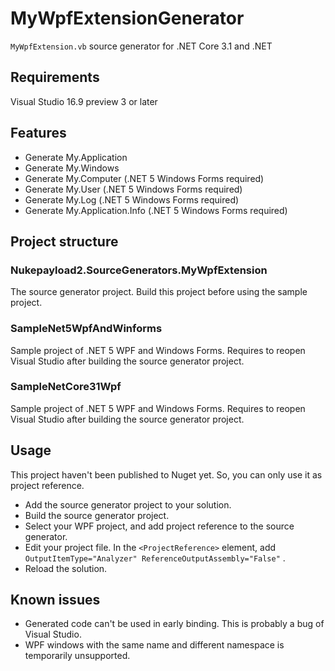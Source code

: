 # MyWpfExtensionGenerator
`MyWpfExtension.vb` source generator for .NET Core 3.1 and .NET

## Requirements
Visual Studio 16.9 preview 3 or later

## Features
- Generate My.Application
- Generate My.Windows
- Generate My.Computer (.NET 5 Windows Forms required)
- Generate My.User (.NET 5 Windows Forms required)
- Generate My.Log (.NET 5 Windows Forms required)
- Generate My.Application.Info (.NET 5 Windows Forms required)

## Project structure
### Nukepayload2.SourceGenerators.MyWpfExtension
The source generator project. Build this project before using the sample project.
### SampleNet5WpfAndWinforms 
Sample project of .NET 5 WPF and Windows Forms. Requires to reopen Visual Studio after building the source generator project.
### SampleNetCore31Wpf
Sample project of .NET 5 WPF and Windows Forms. Requires to reopen Visual Studio after building the source generator project.

## Usage
This project haven't been published to Nuget yet. So, you can only use it as project reference.

- Add the source generator project to your solution.
- Build the source generator project.
- Select your WPF project, and add project reference to the source generator.
- Edit your project file. In the `<ProjectReference>` element, add ` OutputItemType="Analyzer" ReferenceOutputAssembly="False"` .
- Reload the solution.

## Known issues
- Generated code can't be used in early binding. This is probably a bug of Visual Studio.
- WPF windows with the same name and different namespace is temporarily unsupported.